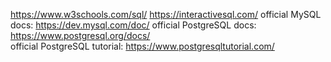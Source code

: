 https://www.w3schools.com/sql/
https://interactivesql.com/
official MySQL docs:
https://dev.mysql.com/doc/
official PostgreSQL docs:
https://www.postgresql.org/docs/               
official PostgreSQL tutorial:
https://www.postgresqltutorial.com/      